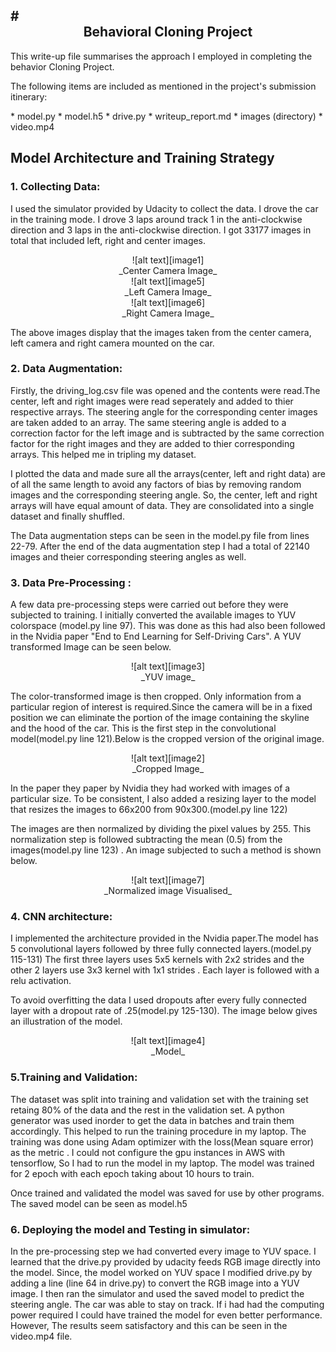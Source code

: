 #<center> **Behavioral Cloning Project**</center>
---

<p> This write-up file summarises the approach I employed in completing the behavior Cloning Project.</p>

[image1]:images/example_3.jpg "Original Center Image"
[image2]:images/example_1.jpg "cropped Image"
[image3]:images/example_2.jpg "YUV Image"
[image4]:images/example_4.jpg "Model Visualisation"
[image5]:images/example_5.jpg "Original Left Image"
[image6]:images/example_6.jpg "Original Right Image"
[image7]:images/example_7.jpg "Normalized image"

<p>The following items are included as mentioned in the project's submission itinerary:</p>
* model.py
* model.h5
* drive.py
* writeup_report.md
* images (directory)
* video.mp4

## Model Architecture and Training Strategy

### 1. Collecting Data:
I used the simulator provided by Udacity to collect the data. I drove the car in the training mode. I drove 3 laps around track 1 in the anti-clockwise direction and 3 laps in the anti-clockwise direction. I got 33177 images in total that included left, right and center images.

<center>![alt text][image1]</center>
<center>_Center Camera Image_</center>

<center>![alt text][image5]</center>
<center>_Left Camera Image_</center>

<center>![alt text][image6]</center>
<center>_Right Camera Image_</center>

The above images display that the images taken from the center camera, left camera and right camera mounted on the car.

### 2. Data Augmentation:
Firstly, the driving_log.csv file was opened and the contents were read.The center, left and right images were read seperately and added to thier respective arrays. The steering angle for the corresponding center images are taken added to an array. The same steering angle is added to a correction factor for the left image and is subtracted by the same correction factor for the right images and they are added to thier corresponding arrays. This helped me in tripling my dataset. 

I plotted the data and made sure all the arrays(center, left and right data) are of all the same length to avoid any factors of bias by removing random images and the corresponding steering angle. So, the center, left and right arrays will have equal amount of data. They are consolidated into a single dataset and finally shuffled.

The Data augmentation steps can be seen in the model.py file from lines 22-79. After the end of the data augmentation step I had a total of 22140 images and theier corresponding steering angles as well.

### 3. Data Pre-Processing :
A few data pre-processing steps were carried out before they were subjected to training. I initially converted the available images to YUV colorspace (model.py line 97). This was done as this had also been followed in the Nvidia paper "End to End Learning for Self-Driving Cars". A YUV transformed Image can be seen below.
<center>![alt text][image3]</center>
<center>_YUV image_</center>

The color-transformed image is then cropped. Only information from a particular region of interest is required.Since the camera will be in a fixed position we can eliminate the portion of the image containing the skyline and the hood of the car. This is the first step in the convolutional model(model.py line 121).Below is the cropped version of the original image.
<center>![alt text][image2]</center>
<center>_Cropped Image_</center>

In the paper they paper by Nvidia they had worked with images of a particular size. To be consistent, I also added a resizing layer to the model that resizes the images to 66x200 from 90x300.(model.py line 122)

The images are then normalized by dividing the pixel values by 255. This normalization step is followed subtracting the mean (0.5) from the images(model.py line 123) . An image subjected to such a method is shown below. 

<center>![alt text][image7]</center>
<center> _Normalized image Visualised_</center>


### 4. CNN architecture:
I implemented the architecture provided in the Nvidia paper.The model has 5 convolutional layers followed by three fully connected layers.(model.py 115-131) The first three layers uses 5x5 kernels with 2x2 strides and the other 2 layers use 3x3 kernel with 1x1 strides . Each layer is followed with a relu activation.

To avoid overfitting the data I used dropouts after every fully connected layer with a dropout rate of .25(model.py 125-130). The image below gives an illustration of the model.

<center>![alt text][image4]</center>
<center>_Model_</center>

### 5.Training and Validation:
The dataset was split into training and validation set with the training set retaing 80% of the data and the rest in the validation set. A python generator was used inorder to get the data in batches and train them accordingly. This helped to run the training procedure in my laptop. The training was done using Adam optimizer with the loss(Mean square error) as the metric . I could not configure the gpu instances in AWS with tensorflow, So I had to run the model in my laptop. The model was trained for 2 epoch with each epoch taking about 10 hours to train.

Once trained and validated the model was saved for use by other programs. The saved model can be seen as model.h5

### 6. Deploying the model and Testing in simulator:
In the pre-processing step we had converted every image to YUV space. I learned that the drive.py provided by udacity feeds RGB image directly into the model. Since, the model worked on YUV space I modified drive.py by adding a line (line 64 in drive.py) to convert the RGB image into a YUV image. I then ran the simulator and used the saved model to predict the steering angle. The car was able to stay on track. If i had had the computing power required I could have trained the model for even better performance. However, The results seem satisfactory and this can be seen in the video.mp4 file.

